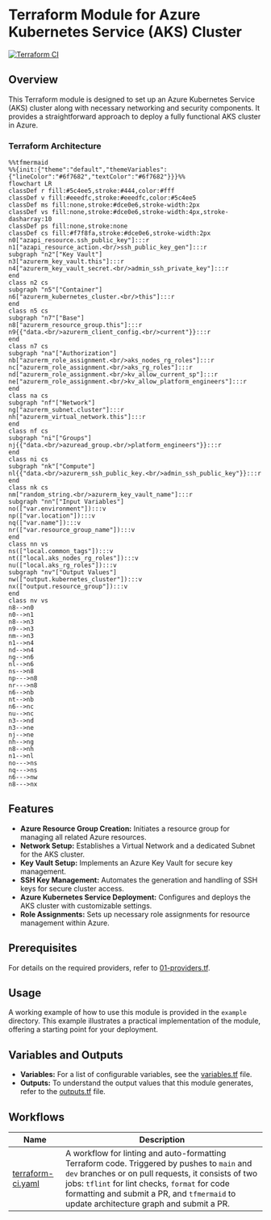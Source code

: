 # Terraform Module for Azure Kubernetes Service (AKS) Cluster

[![Terraform CI](https://github.com/PashmakGuru/terraform-azure-kubernetes-cluster/actions/workflows/terraform-ci.yaml/badge.svg)](https://github.com/PashmakGuru/terraform-azure-kubernetes-cluster/actions/workflows/terraform-ci.yaml)

## Overview

This Terraform module is designed to set up an Azure Kubernetes Service (AKS) cluster along with necessary networking and security components. It provides a straightforward approach to deploy a fully functional AKS cluster in Azure.

### Terraform Architecture
```mermaid
%%tfmermaid
%%{init:{"theme":"default","themeVariables":{"lineColor":"#6f7682","textColor":"#6f7682"}}}%%
flowchart LR
classDef r fill:#5c4ee5,stroke:#444,color:#fff
classDef v fill:#eeedfc,stroke:#eeedfc,color:#5c4ee5
classDef ms fill:none,stroke:#dce0e6,stroke-width:2px
classDef vs fill:none,stroke:#dce0e6,stroke-width:4px,stroke-dasharray:10
classDef ps fill:none,stroke:none
classDef cs fill:#f7f8fa,stroke:#dce0e6,stroke-width:2px
n0["azapi_resource.ssh_public_key"]:::r
n1["azapi_resource_action.<br/>ssh_public_key_gen"]:::r
subgraph "n2"["Key Vault"]
n3["azurerm_key_vault.this"]:::r
n4["azurerm_key_vault_secret.<br/>admin_ssh_private_key"]:::r
end
class n2 cs
subgraph "n5"["Container"]
n6["azurerm_kubernetes_cluster.<br/>this"]:::r
end
class n5 cs
subgraph "n7"["Base"]
n8["azurerm_resource_group.this"]:::r
n9{{"data.<br/>azurerm_client_config.<br/>current"}}:::r
end
class n7 cs
subgraph "na"["Authorization"]
nb["azurerm_role_assignment.<br/>aks_nodes_rg_roles"]:::r
nc["azurerm_role_assignment.<br/>aks_rg_roles"]:::r
nd["azurerm_role_assignment.<br/>kv_allow_current_sp"]:::r
ne["azurerm_role_assignment.<br/>kv_allow_platform_engineers"]:::r
end
class na cs
subgraph "nf"["Network"]
ng["azurerm_subnet.cluster"]:::r
nh["azurerm_virtual_network.this"]:::r
end
class nf cs
subgraph "ni"["Groups"]
nj{{"data.<br/>azuread_group.<br/>platform_engineers"}}:::r
end
class ni cs
subgraph "nk"["Compute"]
nl{{"data.<br/>azurerm_ssh_public_key.<br/>admin_ssh_public_key"}}:::r
end
class nk cs
nm["random_string.<br/>azurerm_key_vault_name"]:::r
subgraph "nn"["Input Variables"]
no(["var.environment"]):::v
np(["var.location"]):::v
nq(["var.name"]):::v
nr(["var.resource_group_name"]):::v
end
class nn vs
ns(["local.common_tags"]):::v
nt(["local.aks_nodes_rg_roles"]):::v
nu(["local.aks_rg_roles"]):::v
subgraph "nv"["Output Values"]
nw(["output.kubernetes_cluster"]):::v
nx(["output.resource_group"]):::v
end
class nv vs
n8-->n0
n0-->n1
n8-->n3
n9-->n3
nm-->n3
n1-->n4
nd-->n4
ng-->n6
nl-->n6
ns-->n8
np--->n8
nr--->n8
n6-->nb
nt-->nb
n6-->nc
nu-->nc
n3-->nd
n3-->ne
nj-->ne
nh-->ng
n8-->nh
n1-->nl
no--->ns
nq--->ns
n6--->nw
n8--->nx
```

## Features

- **Azure Resource Group Creation:** Initiates a resource group for managing all related Azure resources.
- **Network Setup:** Establishes a Virtual Network and a dedicated Subnet for the AKS cluster.
- **Key Vault Setup:** Implements an Azure Key Vault for secure key management.
- **SSH Key Management:** Automates the generation and handling of SSH keys for secure cluster access.
- **Azure Kubernetes Service Deployment:** Configures and deploys the AKS cluster with customizable settings.
- **Role Assignments:** Sets up necessary role assignments for resource management within Azure.

## Prerequisites

For details on the required providers, refer to [01-providers.tf](01-providers.tf).

## Usage

A working example of how to use this module is provided in the `example` directory. This example illustrates a practical implementation of the module, offering a starting point for your deployment.

## Variables and Outputs

- **Variables:** For a list of configurable variables, see the [variables.tf](variables.tf) file.
- **Outputs:** To understand the output values that this module generates, refer to the [outputs.tf](outputs.tf) file.

## Workflows
| Name | Description |
|---|---|
| [terraform-ci.yaml](.github/workflows/terraform-ci.yaml) | A workflow for linting and auto-formatting Terraform code. Triggered by pushes to  `main` and `dev` branches or on pull requests, it consists of two jobs: `tflint` for lint checks, `format` for code formatting and submit a PR, and `tfmermaid` to update architecture graph and submit a PR. |

